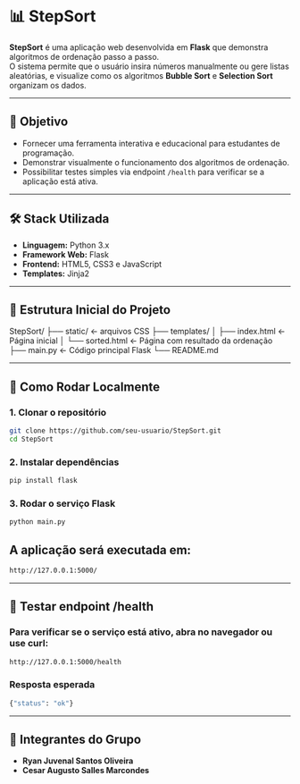 # 📊 StepSort

**StepSort** é uma aplicação web desenvolvida em **Flask** que demonstra algoritmos de ordenação passo a passo.  
O sistema permite que o usuário insira números manualmente ou gere listas aleatórias, e visualize como os algoritmos **Bubble Sort** e **Selection Sort** organizam os dados.

---

## 🎯 Objetivo

- Fornecer uma ferramenta interativa e educacional para estudantes de programação.  
- Demonstrar visualmente o funcionamento dos algoritmos de ordenação.  
- Possibilitar testes simples via endpoint `/health` para verificar se a aplicação está ativa.

---

## 🛠️ Stack Utilizada

- **Linguagem:** Python 3.x  
- **Framework Web:** Flask  
- **Frontend:** HTML5, CSS3 e JavaScript  
- **Templates:** Jinja2  

---

## 📂 Estrutura Inicial do Projeto
StepSort/
├── static/          <- arquivos CSS
├── templates/
│   ├── index.html   <- Página inicial
│   └── sorted.html  <- Página com resultado da ordenação
├── main.py          <- Código principal Flask
└── README.md


---

## 🚀 Como Rodar Localmente

### 1. Clonar o repositório
```bash
git clone https://github.com/seu-usuario/StepSort.git
cd StepSort
```

### 2. Instalar dependências
```bash
pip install flask
```

### 3. Rodar o serviço Flask
```bash
python main.py
```

## A aplicação será executada em:
```bash
http://127.0.0.1:5000/
```

---

## 🧪 Testar endpoint /health

### Para verificar se o serviço está ativo, abra no navegador ou use curl:

```bash
http://127.0.0.1:5000/health	
```

### Resposta esperada
```bash
{"status": "ok"}
```

---

## 👥 Integrantes do Grupo

- **Ryan Juvenal Santos Oliveira**
- **Cesar Augusto Salles Marcondes**
